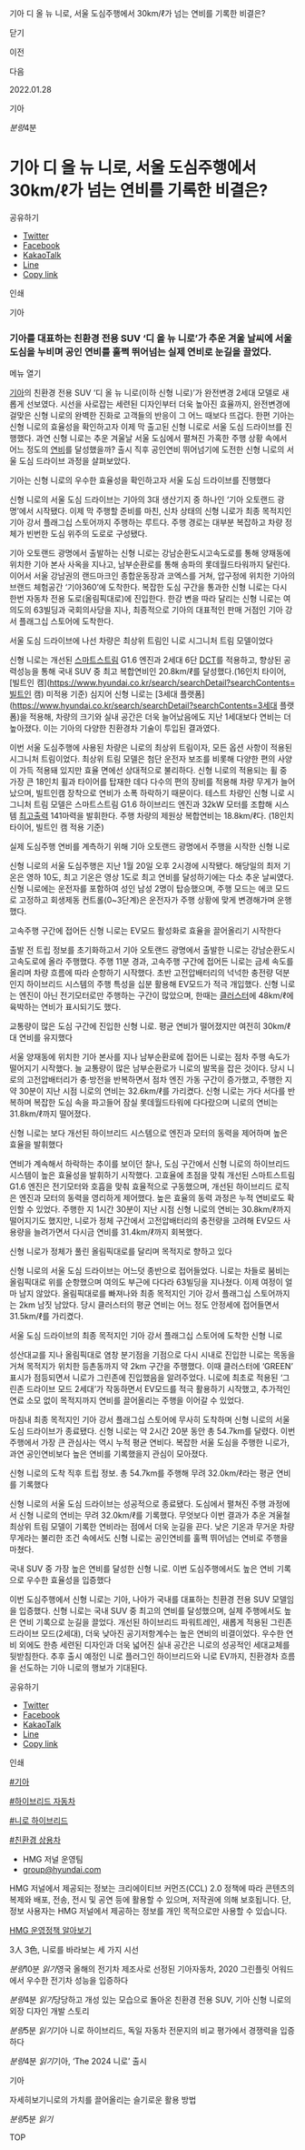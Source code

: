 기아 디 올 뉴 니로, 서울 도심주행에서 30km/ℓ가 넘는 연비를 기록한 비결은?






닫기

이전

다음

2022.01.28

기아


*분량*4분

# 기아 디 올 뉴 니로, 서울 도심주행에서 30km/ℓ가 넘는 연비를 기록한 비결은?

공유하기

* [Twitter](# "새창으로 열림")
* [Facebook](# "새창으로 열림")
* [KakaoTalk](# "새창으로 열림")
* [Line](# "새창으로 열림")
* [Copy link](#)

인쇄

기아



### 기아를 대표하는 친환경 전용 SUV ‘디 올 뉴 니로’가 추운 겨울 날씨에 서울 도심을 누비며 공인 연비를 훌쩍 뛰어넘는 실제 연비로 눈길을 끌었다.

메뉴 열기




[기아](https://www.hyundai.co.kr/group/CONT0000000000000628)의 친환경 전용 SUV ‘디 올 뉴 니로(이하 신형 니로)’가 완전변경 2세대 모델로 새롭게 선보였다. 시선을 사로잡는 세련된 디자인부터 더욱 높아진 효율까지, 완전변경에 걸맞은 신형 니로의 완벽한 진화로 고객들의 반응이 그 어느 때보다 뜨겁다. 한편 기아는 신형 니로의 효율성을 확인하고자 이제 막 출고된 신형 니로로 서울 도심 드라이브를 진행했다. 과연 신형 니로는 추운 겨울날 서울 도심에서 펼쳐진 가혹한 주행 상황 속에서 어느 정도의 [연비](https://www.hyundai.co.kr/search/searchDetail?searchContents=연비)를 달성했을까? 출시 직후 공인연비 뛰어넘기에 도전한 신형 니로의 서울 도심 드라이브 과정을 살펴보았다.

기아는 신형 니로의 우수한 효율성을 확인하고자 서울 도심 드라이브를 진행했다

신형 니로의 서울 도심 드라이브는 기아의 3대 생산기지 중 하나인 ‘기아 오토랜드 광명’에서 시작됐다. 이제 막 주행할 준비를 마친, 신차 상태의 신형 니로가 최종 목적지인 기아 강서 플래그십 스토어까지 주행하는 루트다. 주행 경로는 대부분 복잡하고 차량 정체가 빈번한 도심 위주의 도로로 구성됐다.

기아 오토랜드 광명에서 출발하는 신형 니로는 강남순환도시고속도로를 통해 양재동에 위치한 기아 본사 사옥을 지나고, 남부순환로를 통해 송파의 롯데월드타워까지 달린다. 이어서 서울 강남권의 랜드마크인 종합운동장과 코엑스를 거쳐, 압구정에 위치한 기아의 브랜드 체험공간 ‘기아360’에 도착한다. 복잡한 도심 구간을 통과한 신형 니로는 다시 한번 자동차 전용 도로(올림픽대로)에 진입한다. 한강 변을 따라 달리는 신형 니로는 여의도의 63빌딩과 국회의사당을 지나, 최종적으로 기아의 대표적인 판매 거점인 기아 강서 플래그십 스토어에 도착한다.

서울 도심 드라이브에 나선 차량은 최상위 트림인 니로 시그니처 트림 모델이었다

신형 니로는 개선된 [스마트스트림](https://www.hyundai.co.kr/search/searchDetail?searchContents=스마트스트림) G1.6 엔진과 2세대 6단 [DCT](https://www.hyundai.co.kr/search/searchDetail?searchContents=DCT)를 적용하고, 향상된 공력성능을 통해 국내 SUV 중 최고 복합연비인 20.8km/ℓ를 달성했다.(16인치 타이어, [빌트인 캠](https://www.hyundai.co.kr/search/searchDetail?searchContents=빌트인 캠) 미적용 기준) 심지어 신형 니로는 [3세대 플랫폼](https://www.hyundai.co.kr/search/searchDetail?searchContents=3세대 플랫폼)을 적용해, 차량의 크기와 실내 공간은 더욱 늘어났음에도 지난 1세대보다 연비는 더 높아졌다. 이는 기아의 다양한 친환경차 기술이 투입된 결과였다.

이번 서울 도심주행에 사용된 차량은 니로의 최상위 트림이자, 모든 옵션 사항이 적용된 시그니처 트림이었다. 최상위 트림 모델은 첨단 운전자 보조를 비롯해 다양한 편의 사양이 가득 적용돼 있지만 효율 면에선 상대적으로 불리하다. 신형 니로의 적용되는 휠 중 가장 큰 18인치 휠과 타이어를 탑재한 데다 다수의 편의 장비를 적용해 차량 무게가 늘어났으며, 빌트인캠 장착으로 연비가 소폭 하락하기 때문이다. 테스트 차량인 신형 니로 시그니처 트림 모델은 스마트스트림 G1.6 하이브리드 엔진과 32kW 모터를 조합해 시스템 [최고출력](https://www.hyundai.co.kr/search/searchDetail?searchContents=최고출력) 141마력을 발휘한다. 주행 차량의 제원상 복합연비는 18.8km/ℓ다. (18인치 타이어, 빌트인 캠 적용 기준)

실제 도심주행 연비를 계측하기 위해 기아 오토랜드 광명에서 주행을 시작한 신형 니로

신형 니로의 서울 도심주행은 지난 1월 20일 오후 2시경에 시작됐다. 해당일의 최저 기온은 영하 10도, 최고 기온은 영상 1도로 최고 연비를 달성하기에는 다소 추운 날씨였다. 신형 니로에는 운전자를 포함하여 성인 남성 2명이 탑승했으며, 주행 모드는 에코 모드로 고정하고 회생제동 컨트롤(0~3단계)은 운전자가 주행 상황에 맞게 변경해가며 운행했다.

고속주행 구간에 접어든 신형 니로는 EV모드 활성화로 효율을 끌어올리기 시작한다

출발 전 트립 정보를 초기화하고서 기아 오토랜드 광명에서 출발한 니로는 강남순환도시고속도로에 올라 주행했다. 주행 11분 경과, 고속주행 구간에 접어든 니로는 금세 속도를 올리며 차량 흐름에 따라 순항하기 시작했다. 초반 고전압배터리의 넉넉한 충전량 덕분인지 하이브리드 시스템의 주행 특성을 십분 활용해 EV모드가 적극 개입했다. 신형 니로는 엔진이 아닌 전기모터로만 주행하는 구간이 많았으며, 한때는 [클러스터](https://www.hyundai.co.kr/search/searchDetail?searchContents=클러스터)에 48km/ℓ에 육박하는 연비가 표시되기도 했다.

교통량이 많은 도심 구간에 진입한 신형 니로. 평균 연비가 떨어졌지만 여전히 30km/ℓ대 연비를 유지했다

서울 양재동에 위치한 기아 본사를 지나 남부순환로에 접어든 니로는 점차 주행 속도가 떨어지기 시작했다. 늘 교통량이 많은 남부순환로가 니로의 발목을 잡은 것이다. 당시 니로의 고전압배터리가 충·방전을 반복하면서 점차 엔진 가동 구간이 증가했고, 주행한 지 약 30분이 지난 시점 니로의 연비는 32.6km/ℓ를 가리켰다. 신형 니로는 가다 서다를 반복하며 복잡한 도심 속을 파고들어 잠실 롯데월드타워에 다다랐으며 니로의 연비는 31.8km/ℓ까지 떨어졌다.

신형 니로는 보다 개선된 하이브리드 시스템으로 엔진과 모터의 동력을 제어하며 높은 효율을 발휘했다

연비가 계속해서 하락하는 추이를 보이던 찰나, 도심 구간에서 신형 니로의 하이브리드 시스템이 높은 효율성을 발휘하기 시작했다. 고효율에 초점을 맞춰 개선된 스마트스트림 G1.6 엔진은 전기모터와 호흡을 맞춰 효율적으로 구동했으며, 개선된 하이브리드 로직은 엔진과 모터의 동력을 영리하게 제어했다. 높은 효율의 동력 과정은 누적 연비로도 확인할 수 있었다. 주행한 지 1시간 30분이 지난 시점 신형 니로의 연비는 30.8km/ℓ까지 떨어지기도 했지만, 니로가 정체 구간에서 고전압배터리의 충전량을 고려해 EV모드 사용량을 늘려가면서 다시금 연비를 31.4km/ℓ까지 회복했다.

신형 니로가 정체가 풀린 올림픽대로를 달리며 목적지로 향하고 있다

신형 니로의 서울 도심 드라이브는 어느덧 종반으로 접어들었다. 니로는 차들로 붐비는 올림픽대로 위를 순항했으며 여의도 부근에 다다라 63빌딩을 지나쳤다. 이제 여정이 얼마 남지 않았다. 올림픽대로를 빠져나와 최종 목적지인 기아 강서 플래그십 스토어까지는 2km 남짓 남았다. 당시 클러스터의 평균 연비는 어느 정도 안정세에 접어들면서 31.5km/ℓ를 가리켰다.

서울 도심 드라이브의 최종 목적지인 기아 강서 플래그십 스토어에 도착한 신형 니로

성산대교를 지나 올림픽대로 염창 분기점을 기점으로 다시 시내로 진입한 니로는 목동을 거쳐 목적지가 위치한 등촌동까지 약 2km 구간을 주행했다. 이때 클러스터에 ‘GREEN’ 표시가 점등되면서 니로가 그린존에 진입했음을 알려주었다. 니로에 최초로 적용된 ‘그린존 드라이브 모드 2세대’가 작동하면서 EV모드를 적극 활용하기 시작했고, 추가적인 연료 소모 없이 목적지까지 연비를 끌어올리는 주행을 이어갈 수 있었다.

마침내 최종 목적지인 기아 강서 플래그십 스토어에 무사히 도착하며 신형 니로의 서울 도심 드라이브가 종료됐다. 신형 니로는 약 2시간 20분 동안 총 54.7km를 달렸다. 이번 주행에서 가장 큰 관심사는 역시 누적 평균 연비다. 복잡한 서울 도심을 주행한 니로가, 과연 공인연비보다 높은 연비를 기록했을지 관심이 모아졌다.

신형 니로의 도착 직후 트립 정보. 총 54.7km를 주행해 무려 32.0km/ℓ라는 평균 연비를 기록했다

신형 니로의 서울 도심 드라이브는 성공적으로 종료됐다. 도심에서 펼쳐진 주행 과정에서 신형 니로의 연비는 무려 32.0km/ℓ를 기록했다. 무엇보다 이번 결과가 추운 겨울철 최상위 트림 모델이 기록한 연비라는 점에서 더욱 눈길을 끈다. 낮은 기온과 무거운 차량 무게라는 불리한 조건 속에서도 신형 니로는 공인연비를 훌쩍 뛰어넘는 연비로 주행을 마쳤다.

국내 SUV 중 가장 높은 연비를 달성한 신형 니로. 이번 도심주행에서도 높은 연비 기록으로 우수한 효율성을 입증했다



이번 도심주행에서 신형 니로는 기아, 나아가 국내를 대표하는 친환경 전용 SUV 모델임을 입증했다. 신형 니로는 국내 SUV 중 최고의 연비를 달성했으며, 실제 주행에서도 높은 연비 기록으로 눈길을 끌었다. 개선된 하이브리드 파워트레인, 새롭게 적용된 그린존 드라이브 모드(2세대), 더욱 낮아진 공기저항계수는 높은 연비의 비결이었다. 우수한 연비 외에도 한층 세련된 디자인과 더욱 넓어진 실내 공간은 니로의 성공적인 세대교체를 뒷받침한다. 추후 출시 예정인 니로 플러그인 하이브리드와 니로 EV까지, 친환경차 흐름을 선도하는 기아 니로의 행보가 기대된다.



공유하기

* [Twitter](# "새창으로 열림")
* [Facebook](# "새창으로 열림")
* [KakaoTalk](# "새창으로 열림")
* [Line](# "새창으로 열림")
* [Copy link](#)

인쇄

[#기아](/tag/723)

[#하이브리드 자동차](/tag/827)

[#니로 하이브리드](/tag/963)

[#친환경 상용차](/tag/836)



* HMG 저널 운영팀
* [group@hyundai.com](mailto:group@hyundai.com)

HMG 저널에서 제공되는 정보는 크리에이티브 커먼즈(CCL) 2.0 정책에 따라 콘텐츠의 복제와 배포, 전송, 전시 및 공연 등에 활용할 수 있으며, 저작권에 의해 보호됩니다.
단, 정보 사용자는 HMG 저널에서 제공하는 정보를 개인 목적으로만 사용할 수 있습니다.

[HMG 운영정책 알아보기](/footer/operationRegist)

3人 3色, 니로를 바라보는 세 가지 시선

*분량*10분 *읽기*영국 올해의 전기차 제조사로 선정된 기아자동차, 2020 그린플릿 어워드에서 우수한 전기차 성능을 입증하다

*분량*4분 *읽기*당당하고 개성 있는 모습으로 돌아온 친환경 전용 SUV, 기아 신형 니로의 외장 디자인 개발 스토리

*분량*5분 *읽기*기아 니로 하이브리드, 독일 자동차 전문지의 비교 평가에서 경쟁력을 입증하다

*분량*4분 *읽기*기아, ‘The 2024 니로’ 출시

기아

 자세히보기니로의 가치를 끌어올리는 슬기로운 활용 방법

*분량*5분 *읽기*

TOP
